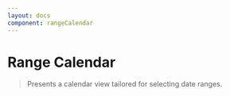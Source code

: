 ```yaml
---
layout: docs
component: rangeCalendar
---
```


# Range Calendar

> Presents a calendar view tailored for selecting date ranges.

<Preview name="rangeCalendar" />
